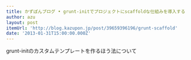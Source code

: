```yaml
---
title: かずぽんブログ • grunt-initでプロジェクトにscaffoldな仕組みを導入する
author: azu
layout: post
itemUrl: 'http://blog.kazupon.jp/post/39659396196/grunt-scaffold'
date: '2013-01-31T15:00:00.000Z'
---
```

grunt-initのカスタムテンプレートを作るほう法について
